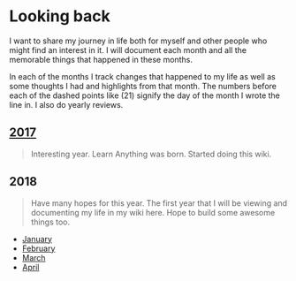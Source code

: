 # Looking back
I want to share my journey in life both for myself and other people who might find an interest in it. I will document each month and all the memorable things that happened in these months.

In each of the months I track changes that happened to my life as well as some thoughts I had and highlights from that month. The numbers before each of the dashed points like (21) signify the day of the month I wrote the line in. I also do yearly reviews.

## [2017](2017/2017.md)
> Interesting year. Learn Anything was born. Started doing this wiki.

## 2018
> Have many hopes for this year. The first year that I will be viewing and documenting my life in my wiki here. Hope to build some awesome things too.

- [January](2018/2018-january.md)
- [February](2018/2018-february.md)
- [March](2018/2018-march.md)
- [April](2018/2018-april.md)